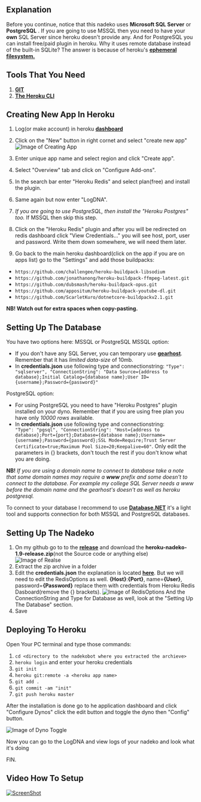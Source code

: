 
## Explanation
Before you continue, notice that this nadeko uses **Microsoft SQL Server** or **PostgreSQL** .
If you are going to use MSSQL then you need to have your **own** SQL Server since heroku doesn't provide any. And for PostgreSQL you can install free/paid plugin in heroku. 
Why it uses remote database instead of the built-in SQLite? The answer is because of heroku's [**ephemeral filesystem.**](https://devcenter.heroku.com/articles/dynos#ephemeral-filesystem)

## Tools That You Need
1. [**GIT**](https://git-scm.com/downloads)
2. [**The Heroku CLI**](https://devcenter.heroku.com/articles/heroku-cli#download-and-install)

## Creating New App In Heroku
1. Log(or make account) in heroku [**dashboard**](https://dashboard.heroku.com)
2. Click on the "New" button in right cornet and select "create new app"
![Image of Creating App](https://i.imgur.com/E097TzF.png)

3. Enter unique app name and select region and click "Create app".
4. Select "Overview" tab and click on "Configure Add-ons".
5. In the search bar enter "Heroku Redis" and select plan(free) and install the plugin.
6. Same again but now enter "LogDNA".
7. *If you are going to use PostgreSQL, then install the "Heroku Postgres" too.* If MSSQL then skip this step.
8. Click on the "Heroku Redis" plugin and after you will be redirected on redis dashboard click "View Credentials..." you will see host, port, user and password. Write them down somewhere, we will need them later.
9. Go back to the main heroku dashboard(click on the app if you are on apps list) go to the "Settings" and add those buildpacks:
 - ```https://github.com/challengee/heroku-buildpack-libsodium```
 - ```https://github.com/jonathanong/heroku-buildpack-ffmpeg-latest.git```
 - ```https://github.com/dubsmash/heroku-buildpack-opus.git```
 - ```https://github.com/appositum/heroku-buildpack-youtube-dl.git```
 - ```https://github.com/ScarletKuro/dotnetcore-buildpackv2.1.git```

**NB! Watch out for extra spaces when copy-pasting.**



## Setting Up The Database
You have two options here: MSSQL or PostgreSQL
MSSQL option:
- If you don't have any SQL Server, you can temporary use [**gearhost**](https://www.gearhost.com/). Remember that it has *limited data-size* of 10mb.
- In **credentials.json** use following type and connectionstring: ```"Type": "sqlserver",
    "ConnectionString": "Data Source={address to database};Initial Catalog={database name};User ID={username};Password={password}"```

PostgreSQL option:
 - For using PostgreSQL  you need to have "Heroku Postgres" plugin installed on your dyno. Remember that if you are using free plan you have only *10000 rows* available.
 - In **credentials.json** use following type and connectionstring: ```    "Type": "pgsql",
    "ConnectionString": "Host={address to database};Port={port};Database={database name};Username={username};Password={password};SSL Mode=Require;Trust Server Certificate=true;Maximum Pool Size=20;Keepalive=60"```. Only edit the parameters in {} brackets, don't touch the rest if you don't know what you are doing.

 **NB!** *If you are using a domain name to connect to database take a note that some domain names may require a **www** prefix and some doesn't to connect to the database.
	For example my college SQL Server needs a *www* before the domain name and the gearhost's doesn't as well as heroku postgresql.*


To connect to your database I recommend to use [**Database.NET**](https://fishcodelib.com/files/DatabaseNet4.zip) it's a light tool and supports connection for both MSSQL and PostgreSQL databases.

## Setting Up The Nadeko
1. On my github go to to the [**release**](https://github.com/ScarletKuro/NadekoBot/releases) and download the **heroku-nadeko-1.9-release.zip**(not the Source code or anything else)
![Image of Realse](https://i.imgur.com/J4ZQgTW.png)
2. Extract the zip archive in a folder
3. Edit the **credentials.json** the explanation is located [**here**](https://nadekobot.readthedocs.io/en/latest/JSON%20Explanations/#setting-up-credentialsjson-file). But we will need to edit the RedisOptions as well. **{Host}**:**{Port}**, name=**{User}**, password=**{Password}** replace them with credentials from Heroku Redis Dasboard(remove the {} brackets).
![Image of RedisOptions](https://i.imgur.com/dipJaQg.png)
And the ConnectionString and Type for Database as well, look at the "Setting Up The Database" section.
4. Save

## Deploying To Heroku
Open Your PC terminal and type those commands:

1. ```cd <directory to the nadekobot where you extracted the archieve>```
2. ```heroku login``` and enter your heroku credentials
3. ```git init```
4. ```heroku git:remote -a <heroku app name>```
5. ```git add .```
6. ```git commit -am "init"```
7. ```git push heroku master```

After the installation is done go to he application dashboard and click "Configure Dynos" click the edit button and toggle the dyno then "Config" button.

![Image of Dyno Toggle](https://i.imgur.com/VqhizUN.png)

Now you can go to the LogDNA and view logs of your nadeko and look what it's doing

FIN.

## Video How To Setup
[![ScreenShot](http://i.imgur.com/PaplNYc.png)](https://www.youtube.com/watch?v=Ld1UPdgxikE)
